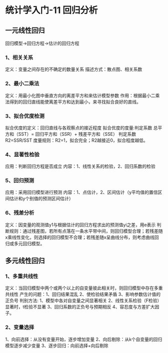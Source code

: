 # 统计学入门-11 回归分析
## 一元线性回归
回归模型->回归方程->估计的回归方程
### 1、相关关系
定义：变量之间存在的不确定的数量关系
描述方式：散点图、相关系数
### 2、最小二乘法
定义：用最小化图中垂直方向的离差平方和来估计模型参数
作用：根据最小二乘法得到的回归直线能使离差平方和达到最小，来寻找拟合良好的直线。
### 3、拟合优度检测
拟合优度的定义：回归直线与各观察点的接近程度
拟合优度的度量:判定系数
总平方和（SST）= 回归平方和（SSR）+ 残差平方和（SSE）
判定系数R2=SSR/SST
度量规则：R2=1，拟合完全；R2越接近0，拟合程度越低。
### 4、显著性检验
应用：判断回归方程是否成立
内容：1、线性关系的检验，2、回归系数的检验
### 5、回归预测
应用：采用回归模型进行预测
内容：1、点估计，2、区间估计（y平均值的置信区间估计和y个别值的预测区间估计）
### 6、残差分析
定义：因变量的观测值y1与根据估计的回归方程求出的预测值yi之差，用e表示
判断规则：通过残差图，若所有点落在一条水平带中间，则回归模型合理；若残差随x乘线性变化，则选择的回归模型不合理；若残差随x呈曲线分布，则考虑曲线回归或多元回归模型。

## 多元线性回归
### 1、多重共线性
定义：当回归模型中两个或两个以上的自变量彼此相关时，则回归模型中存在多重共线性
产生的问题：1、回归结果混乱 2、使检验结果矛盾 3、影响参数估计值的正负号
判别方法: 1、模型中各对自变量之间显著相关 2、线性关系检验（F检验）显著时，t检验不显著 3、回归系数的正负号与预期相反 4、容忍度与方差扩大因子。
### 2、变量选择
1、向前选择：从没有变量开始，逐步增加变量
2、向后剔除：从k个自变量的回归模型逐步减少变量
3、逐步回归：向前选择+向后剔除